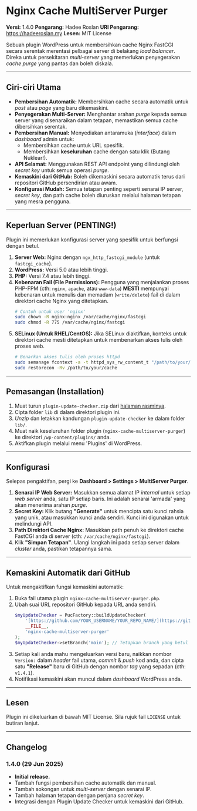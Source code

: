# Nginx Cache MultiServer Purger

**Versi:** 1.4.0
**Pengarang:** Hadee Roslan
**URI Pengarang:** https://hadeeroslan.my
**Lesen:** MIT License

Sebuah plugin WordPress untuk membersihkan cache Nginx FastCGI secara serentak merentasi pelbagai server di belakang *load balancer*. Direka untuk persekitaran *multi-server* yang memerlukan penyegerakan *cache purge* yang pantas dan boleh diskala.

---

## Ciri-ciri Utama

* **Pembersihan Automatik:** Membersihkan cache secara automatik untuk *post* atau *page* yang baru dikemaskini.
* **Penyegerakan Multi-Server:** Menghantar arahan *purge* kepada semua server yang disenaraikan dalam tetapan, memastikan semua cache dibersihkan serentak.
* **Pembersihan Manual:** Menyediakan antaramuka (*interface*) dalam *dashboard* admin untuk:
    * Membersihkan cache untuk URL spesifik.
    * Membersihkan **keseluruhan** cache dengan satu klik (Butang Nuklear!).
* **API Selamat:** Menggunakan REST API endpoint yang dilindungi oleh *secret key* untuk semua operasi *purge*.
* **Kemaskini dari GitHub:** Boleh dikemaskini secara automatik terus dari repositori GitHub persendirian atau awam.
* **Konfigurasi Mudah:** Semua tetapan penting seperti senarai IP server, *secret key*, dan path cache boleh diuruskan melalui halaman tetapan yang mesra pengguna.

---

## Keperluan Server (PENTING!)

Plugin ini memerlukan konfigurasi server yang spesifik untuk berfungsi dengan betul.

1.  **Server Web:** Nginx dengan `ngx_http_fastcgi_module` (untuk `fastcgi_cache`).
2.  **WordPress:** Versi 5.0 atau lebih tinggi.
3.  **PHP:** Versi 7.4 atau lebih tinggi.
4.  **Kebenaran Fail (File Permissions):** Pengguna yang menjalankan proses PHP-FPM (cth: `nginx`, `apache`, atau `www-data`) **MESTI** mempunyai kebenaran untuk menulis dan memadam (`write/delete`) fail di dalam direktori cache Nginx yang ditetapkan.
    ```bash
    # Contoh untuk user 'nginx'
    sudo chown -R nginx:nginx /var/cache/nginx/fastcgi
    sudo chmod -R 775 /var/cache/nginx/fastcgi
    ```
5.  **SELinux (Untuk RHEL/CentOS):** Jika SELinux diaktifkan, konteks untuk direktori cache mesti ditetapkan untuk membenarkan akses tulis oleh proses web.
    ```bash
    # Benarkan akses tulis oleh proses httpd
    sudo semanage fcontext -a -t httpd_sys_rw_content_t "/path/to/your/cache(/.*)?"
    sudo restorecon -Rv /path/to/your/cache
    ```

---

## Pemasangan (Installation)

1.  Muat turun `plugin-update-checker.zip` dari [halaman rasminya](https://github.com/YahnisElsts/plugin-update-checker/releases).
2.  Cipta folder `lib` di dalam direktori plugin ini.
3.  *Unzip* dan letakkan kandungan `plugin-update-checker` ke dalam folder `lib/`.
4.  Muat naik keseluruhan folder plugin (`nginx-cache-multiserver-purger`) ke direktori `/wp-content/plugins/` anda.
5.  Aktifkan plugin melalui menu 'Plugins' di WordPress.

---

## Konfigurasi

Selepas pengaktifan, pergi ke **Dashboard > Settings > MultiServer Purger**.

1.  **Senarai IP Web Server:** Masukkan semua alamat IP *internal* untuk setiap *web server* anda, satu IP setiap baris. Ini adalah senarai 'armada' yang akan menerima arahan *purge*.
2.  **Secret Key:** Klik butang **"Generate"** untuk mencipta satu kunci rahsia yang unik, atau masukkan kunci anda sendiri. Kunci ini digunakan untuk melindungi API.
3.  **Path Direktori Cache Nginx:** Masukkan path penuh ke direktori cache FastCGI anda di server (cth: `/var/cache/nginx/fastcgi`).
4.  Klik **"Simpan Tetapan"**. Ulangi langkah ini pada setiap server dalam *cluster* anda, pastikan tetapannya sama.

---

## Kemaskini Automatik dari GitHub

Untuk mengaktifkan fungsi kemaskini automatik:

1.  Buka fail utama plugin `nginx-cache-multiserver-purger.php`.
2.  Ubah suai URL repositori GitHub kepada URL anda sendiri.
    ```php
    $myUpdateChecker = PucFactory::buildUpdateChecker(
        '[https://github.com/YOUR_USERNAME/YOUR_REPO_NAME/](https://github.com/YOUR_USERNAME/YOUR_REPO_NAME/)', // <-- Tukar di sini
        __FILE__,
        'nginx-cache-multiserver-purger'
    );
    $myUpdateChecker->setBranch('main'); // Tetapkan branch yang betul
    ```
3.  Setiap kali anda mahu mengeluarkan versi baru, naikkan nombor `Version:` dalam *header* fail utama, *commit* & *push* kod anda, dan cipta satu **"Release"** baru di GitHub dengan nombor *tag* yang sepadan (cth: `v1.4.1`).
4.  Notifikasi kemaskini akan muncul dalam *dashboard* WordPress anda.

---

## Lesen

Plugin ini dikeluarkan di bawah MIT License. Sila rujuk fail `LICENSE` untuk butiran lanjut.

---

## Changelog

### 1.4.0 (29 Jun 2025)
* **Initial release.**
* Tambah fungsi pembersihan cache automatik dan manual.
* Tambah sokongan untuk *multi-server* dengan senarai IP.
* Tambah halaman tetapan dengan penjana *secret key*.
* Integrasi dengan Plugin Update Checker untuk kemaskini dari GitHub.
